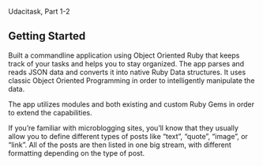 Udacitask, Part 1-2

## Getting Started
Built a commandline application using Object Oriented Ruby that keeps track of your tasks and helps you to stay organized.  The app parses and reads JSON data and converts it into native Ruby Data structures.  It uses classic Object Oriented Programming in order to intelligently manipulate the data.

The app utilizes modules and both existing and custom Ruby Gems in order to extend the capabilities.

If you’re familiar with microblogging sites, you’ll know that they usually allow you to define different types of posts like “text”, “quote”, “image”, or  “link”. All of the posts are then listed in one big stream, with different formatting depending on the type of post.


